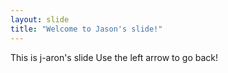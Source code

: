```yaml
---
layout: slide
title: "Welcome to Jason's slide!"
---
```

This is j-aron's slide
Use the left arrow to go back!